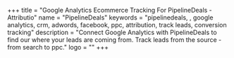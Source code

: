 +++
title = "Google Analytics Ecommerce Tracking For PipelineDeals - Attributio"
name = "PipelineDeals"
keywords = "pipelinedeals, , google analytics, crm, adwords, facebook, ppc, attribution, track leads, conversion tracking"
description = "Connect Google Analytics with PipelineDeals to find our where your leads are coming from. Track leads from the source - from search to ppc."
logo = ""
+++
